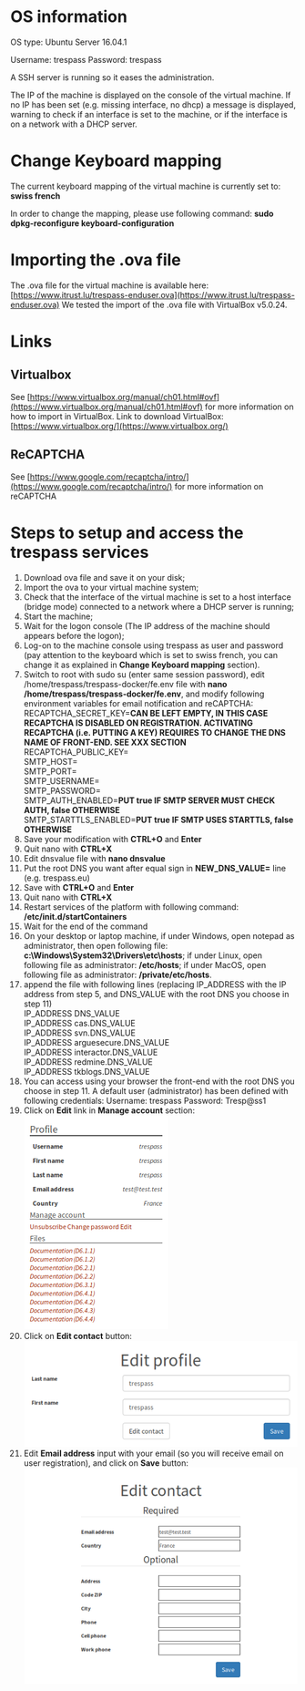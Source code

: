 # OS information
OS type: Ubuntu Server 16.04.1

Username: trespass
Password: trespass

A SSH server is running so it eases the administration.

The IP of the machine is displayed on the console of the virtual machine. If no IP has been set (e.g. missing interface, no dhcp) a message is displayed, warning to check if an interface is set to the machine, or if the interface is on a network with a DHCP server.

# Change Keyboard mapping
The current keyboard mapping of the virtual machine is currently set to: **swiss french**

In order to change the mapping, please use following command:
**sudo dpkg-reconfigure keyboard-configuration**

# Importing the .ova file
The .ova file for the virtual machine is available here: [https://www.itrust.lu/trespass-enduser.ova](https://www.itrust.lu/trespass-enduser.ova)
We tested the import of the .ova file with VirtualBox v5.0.24.

# Links
## Virtualbox
See [https://www.virtualbox.org/manual/ch01.html#ovf](https://www.virtualbox.org/manual/ch01.html#ovf) for more information on how to import in VirtualBox.
Link to download VirtualBox: [https://www.virtualbox.org/](https://www.virtualbox.org/)

## ReCAPTCHA
See [https://www.google.com/recaptcha/intro/](https://www.google.com/recaptcha/intro/) for more information on reCAPTCHA

# Steps to setup and access the trespass services
1. Download ova file and save it on your disk;
1. Import the ova to your virtual machine system;
1. Check that the interface of the virtual machine is set to a host interface (bridge mode) connected to a network where a DHCP server is running;
1. Start the machine;
1. Wait for the logon console (The IP address of the machine should appears before the logon);
1. Log-on to the machine console using trespass as user and password (pay attention to the keyboard which is set to swiss french, you can change it as explained in **Change Keyboard mapping** section). 
1. Switch to root with sudo su (enter same session password), edit /home/trespass/trespass-docker/fe.env file with **nano /home/trespass/trespass-docker/fe.env**, and modify following environment variables for email notification and reCAPTCHA:  
RECAPTCHA_SECRET_KEY=**CAN BE LEFT EMPTY, IN THIS CASE RECAPTCHA IS DISABLED ON REGISTRATION. ACTIVATING RECAPTCHA (i.e. PUTTING A KEY) REQUIRES TO CHANGE THE DNS NAME OF FRONT-END. SEE XXX SECTION**  
RECAPTCHA_PUBLIC_KEY=  
SMTP_HOST=  
SMTP_PORT=  
SMTP_USERNAME=  
SMTP_PASSWORD=  
SMTP_AUTH_ENABLED=**PUT true IF SMTP SERVER MUST CHECK AUTH, false OTHERWISE**  
SMTP_STARTTLS_ENABLED=**PUT true IF SMTP USES STARTTLS, false OTHERWISE**  
1. Save your modification with **CTRL+O** and **Enter**
1. Quit nano with **CTRL+X**
1. Edit dnsvalue file with **nano dnsvalue**
1. Put the root DNS you want after equal sign in **NEW_DNS_VALUE=**  line (e.g. trespass.eu)
1. Save with **CTRL+O** and **Enter**
1. Quit nano with **CTRL+X**
1. Restart services of the platform with following command: **/etc/init.d/startContainers**
1. Wait for the end of the command
1. On your desktop or laptop machine, if under Windows, open notepad as administrator, then open following file: **c:\Windows\System32\Drivers\etc\hosts**; if under Linux, open following file as administrator: **/etc/hosts**; if under MacOS, open following file as administrator: **/private/etc/hosts**.
1. append the file with following lines (replacing IP_ADDRESS with the IP address from step 5, and DNS_VALUE with the root DNS you choose in step 11)  
IP_ADDRESS	DNS_VALUE  
IP_ADDRESS	cas.DNS_VALUE  
IP_ADDRESS	svn.DNS_VALUE  
IP_ADDRESS	arguesecure.DNS_VALUE  
IP_ADDRESS      interactor.DNS_VALUE  
IP_ADDRESS      redmine.DNS_VALUE  
IP_ADDRESS      tkblogs.DNS_VALUE  
1. You can access using your browser the front-end with the root DNS you choose in step 11. A default user (administrator) has been defined with following credentials:
Username: trespass
Password: Tresp@ss1
1. Click on **Edit** link in **Manage account** section:  
![Edit profile](./home.png  "Edit profile")
1. Click on **Edit contact** button:  
![Edit profile](./editcontact.png  "Edit contact")
1. Edit **Email address** input with your email (so you will receive email on user registration), and click on **Save** button:  
![Edit profile](./editemail.png  "Edit email")
